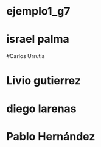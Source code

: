 # ejemplo1_g7


# israel palma
#Carlos Urrutia
# Livio gutierrez
# diego larenas








# Pablo Hernández